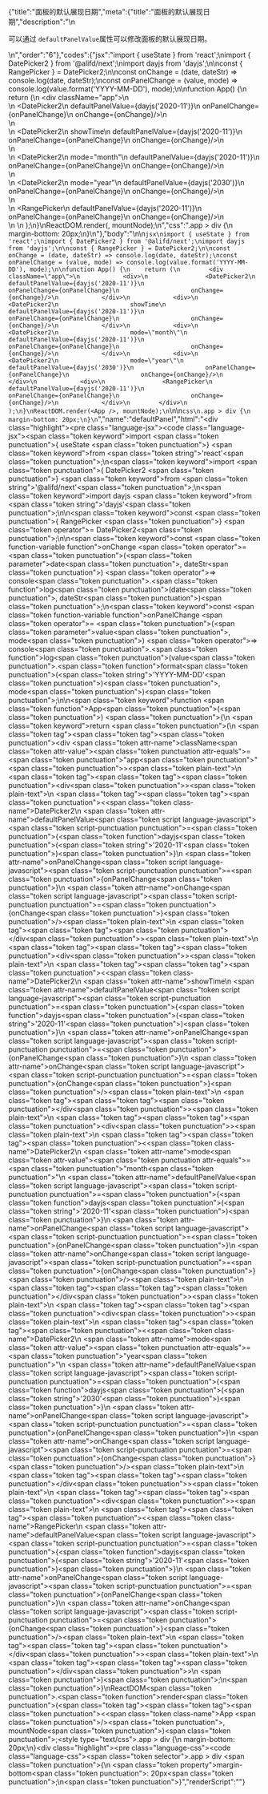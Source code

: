 {"title":"面板的默认展现日期","meta":{"title":"面板的默认展现日期","description":"\n<p>可以通过 <code>defaultPanelValue</code>属性可以修改面板的默认展现日期。</p>\n","order":"6"},"codes":{"jsx":"import { useState } from 'react';\nimport { DatePicker2 } from '@alifd/next';\nimport dayjs from 'dayjs';\n\nconst { RangePicker } = DatePicker2;\n\nconst onChange = (date, dateStr) => console.log(date, dateStr);\nconst onPanelChange = (value, mode) => console.log(value.format('YYYY-MM-DD'), mode);\n\nfunction App() {\n    return (\n        <div className=\"app\">\n            <div>\n                <DatePicker2\n                    defaultPanelValue={dayjs('2020-11')}\n                    onPanelChange={onPanelChange}\n                    onChange={onChange}/>\n            </div>\n            <div>\n                <DatePicker2\n                    showTime\n                    defaultPanelValue={dayjs('2020-11')}\n                    onPanelChange={onPanelChange}\n                    onChange={onChange}/>\n            </div>\n            <div>\n                <DatePicker2\n                    mode=\"month\"\n                    defaultPanelValue={dayjs('2020-11')}\n                    onPanelChange={onPanelChange}\n                    onChange={onChange}/>\n            </div>\n            <div>\n                <DatePicker2\n                    mode=\"year\"\n                    defaultPanelValue={dayjs('2030')}\n                    onPanelChange={onPanelChange}\n                    onChange={onChange}/>\n            </div>\n            <div>\n                <RangePicker\n                    defaultPanelValue={dayjs('2020-11')}\n                    onPanelChange={onPanelChange}\n                    onChange={onChange}/>\n            </div>\n        </div>\n    );\n}\nReactDOM.render(<App />, mountNode);\n","css":".app > div {\n    margin-bottom: 20px;\n}\n"},"body":"\n\n```jsx\nimport { useState } from 'react';\nimport { DatePicker2 } from '@alifd/next';\nimport dayjs from 'dayjs';\n\nconst { RangePicker } = DatePicker2;\n\nconst onChange = (date, dateStr) => console.log(date, dateStr);\nconst onPanelChange = (value, mode) => console.log(value.format('YYYY-MM-DD'), mode);\n\nfunction App() {\n    return (\n        <div className=\"app\">\n            <div>\n                <DatePicker2\n                    defaultPanelValue={dayjs('2020-11')}\n                    onPanelChange={onPanelChange}\n                    onChange={onChange}/>\n            </div>\n            <div>\n                <DatePicker2\n                    showTime\n                    defaultPanelValue={dayjs('2020-11')}\n                    onPanelChange={onPanelChange}\n                    onChange={onChange}/>\n            </div>\n            <div>\n                <DatePicker2\n                    mode=\"month\"\n                    defaultPanelValue={dayjs('2020-11')}\n                    onPanelChange={onPanelChange}\n                    onChange={onChange}/>\n            </div>\n            <div>\n                <DatePicker2\n                    mode=\"year\"\n                    defaultPanelValue={dayjs('2030')}\n                    onPanelChange={onPanelChange}\n                    onChange={onChange}/>\n            </div>\n            <div>\n                <RangePicker\n                    defaultPanelValue={dayjs('2020-11')}\n                    onPanelChange={onPanelChange}\n                    onChange={onChange}/>\n            </div>\n        </div>\n    );\n}\nReactDOM.render(<App />, mountNode);\n```\n\n```css\n.app > div {\n    margin-bottom: 20px;\n}\n```","name":"defaultPanel","html":"<script>(function(){'use strict';\n\nvar _react = require('react');\n\nvar _next = require('@alifd/next');\n\nvar _dayjs = require('dayjs');\n\nvar _dayjs2 = _interopRequireDefault(_dayjs);\n\nfunction _interopRequireDefault(obj) { return obj && obj.__esModule ? obj : { default: obj }; }\n\nvar RangePicker = _next.DatePicker2.RangePicker;\n\n\nvar onChange = function onChange(date, dateStr) {\n    return console.log(date, dateStr);\n};\nvar onPanelChange = function onPanelChange(value, mode) {\n    return console.log(value.format('YYYY-MM-DD'), mode);\n};\n\nfunction App() {\n    return React.createElement(\n        'div',\n        { className: 'app' },\n        React.createElement(\n            'div',\n            null,\n            React.createElement(_next.DatePicker2, {\n                defaultPanelValue: (0, _dayjs2.default)('2020-11'),\n                onPanelChange: onPanelChange,\n                onChange: onChange })\n        ),\n        React.createElement(\n            'div',\n            null,\n            React.createElement(_next.DatePicker2, {\n                showTime: true,\n                defaultPanelValue: (0, _dayjs2.default)('2020-11'),\n                onPanelChange: onPanelChange,\n                onChange: onChange })\n        ),\n        React.createElement(\n            'div',\n            null,\n            React.createElement(_next.DatePicker2, {\n                mode: 'month',\n                defaultPanelValue: (0, _dayjs2.default)('2020-11'),\n                onPanelChange: onPanelChange,\n                onChange: onChange })\n        ),\n        React.createElement(\n            'div',\n            null,\n            React.createElement(_next.DatePicker2, {\n                mode: 'year',\n                defaultPanelValue: (0, _dayjs2.default)('2030'),\n                onPanelChange: onPanelChange,\n                onChange: onChange })\n        ),\n        React.createElement(\n            'div',\n            null,\n            React.createElement(RangePicker, {\n                defaultPanelValue: (0, _dayjs2.default)('2020-11'),\n                onPanelChange: onPanelChange,\n                onChange: onChange })\n        )\n    );\n}\nReactDOM.render(React.createElement(App, null), mountNode);})()</script><div class=\"highlight\"><pre class=\"language-jsx\"><code class=\"language-jsx\"><span class=\"token keyword\">import</span> <span class=\"token punctuation\">{</span> useState <span class=\"token punctuation\">}</span> <span class=\"token keyword\">from</span> <span class=\"token string\">'react'</span><span class=\"token punctuation\">;</span>\n<span class=\"token keyword\">import</span> <span class=\"token punctuation\">{</span> DatePicker2 <span class=\"token punctuation\">}</span> <span class=\"token keyword\">from</span> <span class=\"token string\">'@alifd/next'</span><span class=\"token punctuation\">;</span>\n<span class=\"token keyword\">import</span> dayjs <span class=\"token keyword\">from</span> <span class=\"token string\">'dayjs'</span><span class=\"token punctuation\">;</span>\n\n<span class=\"token keyword\">const</span> <span class=\"token punctuation\">{</span> RangePicker <span class=\"token punctuation\">}</span> <span class=\"token operator\">=</span> DatePicker2<span class=\"token punctuation\">;</span>\n\n<span class=\"token keyword\">const</span> <span class=\"token function-variable function\">onChange</span> <span class=\"token operator\">=</span> <span class=\"token punctuation\">(</span><span class=\"token parameter\">date<span class=\"token punctuation\">,</span> dateStr</span><span class=\"token punctuation\">)</span> <span class=\"token operator\">=></span> console<span class=\"token punctuation\">.</span><span class=\"token function\">log</span><span class=\"token punctuation\">(</span>date<span class=\"token punctuation\">,</span> dateStr<span class=\"token punctuation\">)</span><span class=\"token punctuation\">;</span>\n<span class=\"token keyword\">const</span> <span class=\"token function-variable function\">onPanelChange</span> <span class=\"token operator\">=</span> <span class=\"token punctuation\">(</span><span class=\"token parameter\">value<span class=\"token punctuation\">,</span> mode</span><span class=\"token punctuation\">)</span> <span class=\"token operator\">=></span> console<span class=\"token punctuation\">.</span><span class=\"token function\">log</span><span class=\"token punctuation\">(</span>value<span class=\"token punctuation\">.</span><span class=\"token function\">format</span><span class=\"token punctuation\">(</span><span class=\"token string\">'YYYY-MM-DD'</span><span class=\"token punctuation\">)</span><span class=\"token punctuation\">,</span> mode<span class=\"token punctuation\">)</span><span class=\"token punctuation\">;</span>\n\n<span class=\"token keyword\">function</span> <span class=\"token function\">App</span><span class=\"token punctuation\">(</span><span class=\"token punctuation\">)</span> <span class=\"token punctuation\">{</span>\n    <span class=\"token keyword\">return</span> <span class=\"token punctuation\">(</span>\n        <span class=\"token tag\"><span class=\"token tag\"><span class=\"token punctuation\">&lt;</span>div</span> <span class=\"token attr-name\">className</span><span class=\"token attr-value\"><span class=\"token punctuation attr-equals\">=</span><span class=\"token punctuation\">\"</span>app<span class=\"token punctuation\">\"</span></span><span class=\"token punctuation\">></span></span><span class=\"token plain-text\">\n            </span><span class=\"token tag\"><span class=\"token tag\"><span class=\"token punctuation\">&lt;</span>div</span><span class=\"token punctuation\">></span></span><span class=\"token plain-text\">\n                </span><span class=\"token tag\"><span class=\"token tag\"><span class=\"token punctuation\">&lt;</span><span class=\"token class-name\">DatePicker2</span></span>\n                    <span class=\"token attr-name\">defaultPanelValue</span><span class=\"token script language-javascript\"><span class=\"token script-punctuation punctuation\">=</span><span class=\"token punctuation\">{</span><span class=\"token function\">dayjs</span><span class=\"token punctuation\">(</span><span class=\"token string\">'2020-11'</span><span class=\"token punctuation\">)</span><span class=\"token punctuation\">}</span></span>\n                    <span class=\"token attr-name\">onPanelChange</span><span class=\"token script language-javascript\"><span class=\"token script-punctuation punctuation\">=</span><span class=\"token punctuation\">{</span>onPanelChange<span class=\"token punctuation\">}</span></span>\n                    <span class=\"token attr-name\">onChange</span><span class=\"token script language-javascript\"><span class=\"token script-punctuation punctuation\">=</span><span class=\"token punctuation\">{</span>onChange<span class=\"token punctuation\">}</span></span><span class=\"token punctuation\">/></span></span><span class=\"token plain-text\">\n            </span><span class=\"token tag\"><span class=\"token tag\"><span class=\"token punctuation\">&lt;/</span>div</span><span class=\"token punctuation\">></span></span><span class=\"token plain-text\">\n            </span><span class=\"token tag\"><span class=\"token tag\"><span class=\"token punctuation\">&lt;</span>div</span><span class=\"token punctuation\">></span></span><span class=\"token plain-text\">\n                </span><span class=\"token tag\"><span class=\"token tag\"><span class=\"token punctuation\">&lt;</span><span class=\"token class-name\">DatePicker2</span></span>\n                    <span class=\"token attr-name\">showTime</span>\n                    <span class=\"token attr-name\">defaultPanelValue</span><span class=\"token script language-javascript\"><span class=\"token script-punctuation punctuation\">=</span><span class=\"token punctuation\">{</span><span class=\"token function\">dayjs</span><span class=\"token punctuation\">(</span><span class=\"token string\">'2020-11'</span><span class=\"token punctuation\">)</span><span class=\"token punctuation\">}</span></span>\n                    <span class=\"token attr-name\">onPanelChange</span><span class=\"token script language-javascript\"><span class=\"token script-punctuation punctuation\">=</span><span class=\"token punctuation\">{</span>onPanelChange<span class=\"token punctuation\">}</span></span>\n                    <span class=\"token attr-name\">onChange</span><span class=\"token script language-javascript\"><span class=\"token script-punctuation punctuation\">=</span><span class=\"token punctuation\">{</span>onChange<span class=\"token punctuation\">}</span></span><span class=\"token punctuation\">/></span></span><span class=\"token plain-text\">\n            </span><span class=\"token tag\"><span class=\"token tag\"><span class=\"token punctuation\">&lt;/</span>div</span><span class=\"token punctuation\">></span></span><span class=\"token plain-text\">\n            </span><span class=\"token tag\"><span class=\"token tag\"><span class=\"token punctuation\">&lt;</span>div</span><span class=\"token punctuation\">></span></span><span class=\"token plain-text\">\n                </span><span class=\"token tag\"><span class=\"token tag\"><span class=\"token punctuation\">&lt;</span><span class=\"token class-name\">DatePicker2</span></span>\n                    <span class=\"token attr-name\">mode</span><span class=\"token attr-value\"><span class=\"token punctuation attr-equals\">=</span><span class=\"token punctuation\">\"</span>month<span class=\"token punctuation\">\"</span></span>\n                    <span class=\"token attr-name\">defaultPanelValue</span><span class=\"token script language-javascript\"><span class=\"token script-punctuation punctuation\">=</span><span class=\"token punctuation\">{</span><span class=\"token function\">dayjs</span><span class=\"token punctuation\">(</span><span class=\"token string\">'2020-11'</span><span class=\"token punctuation\">)</span><span class=\"token punctuation\">}</span></span>\n                    <span class=\"token attr-name\">onPanelChange</span><span class=\"token script language-javascript\"><span class=\"token script-punctuation punctuation\">=</span><span class=\"token punctuation\">{</span>onPanelChange<span class=\"token punctuation\">}</span></span>\n                    <span class=\"token attr-name\">onChange</span><span class=\"token script language-javascript\"><span class=\"token script-punctuation punctuation\">=</span><span class=\"token punctuation\">{</span>onChange<span class=\"token punctuation\">}</span></span><span class=\"token punctuation\">/></span></span><span class=\"token plain-text\">\n            </span><span class=\"token tag\"><span class=\"token tag\"><span class=\"token punctuation\">&lt;/</span>div</span><span class=\"token punctuation\">></span></span><span class=\"token plain-text\">\n            </span><span class=\"token tag\"><span class=\"token tag\"><span class=\"token punctuation\">&lt;</span>div</span><span class=\"token punctuation\">></span></span><span class=\"token plain-text\">\n                </span><span class=\"token tag\"><span class=\"token tag\"><span class=\"token punctuation\">&lt;</span><span class=\"token class-name\">DatePicker2</span></span>\n                    <span class=\"token attr-name\">mode</span><span class=\"token attr-value\"><span class=\"token punctuation attr-equals\">=</span><span class=\"token punctuation\">\"</span>year<span class=\"token punctuation\">\"</span></span>\n                    <span class=\"token attr-name\">defaultPanelValue</span><span class=\"token script language-javascript\"><span class=\"token script-punctuation punctuation\">=</span><span class=\"token punctuation\">{</span><span class=\"token function\">dayjs</span><span class=\"token punctuation\">(</span><span class=\"token string\">'2030'</span><span class=\"token punctuation\">)</span><span class=\"token punctuation\">}</span></span>\n                    <span class=\"token attr-name\">onPanelChange</span><span class=\"token script language-javascript\"><span class=\"token script-punctuation punctuation\">=</span><span class=\"token punctuation\">{</span>onPanelChange<span class=\"token punctuation\">}</span></span>\n                    <span class=\"token attr-name\">onChange</span><span class=\"token script language-javascript\"><span class=\"token script-punctuation punctuation\">=</span><span class=\"token punctuation\">{</span>onChange<span class=\"token punctuation\">}</span></span><span class=\"token punctuation\">/></span></span><span class=\"token plain-text\">\n            </span><span class=\"token tag\"><span class=\"token tag\"><span class=\"token punctuation\">&lt;/</span>div</span><span class=\"token punctuation\">></span></span><span class=\"token plain-text\">\n            </span><span class=\"token tag\"><span class=\"token tag\"><span class=\"token punctuation\">&lt;</span>div</span><span class=\"token punctuation\">></span></span><span class=\"token plain-text\">\n                </span><span class=\"token tag\"><span class=\"token tag\"><span class=\"token punctuation\">&lt;</span><span class=\"token class-name\">RangePicker</span></span>\n                    <span class=\"token attr-name\">defaultPanelValue</span><span class=\"token script language-javascript\"><span class=\"token script-punctuation punctuation\">=</span><span class=\"token punctuation\">{</span><span class=\"token function\">dayjs</span><span class=\"token punctuation\">(</span><span class=\"token string\">'2020-11'</span><span class=\"token punctuation\">)</span><span class=\"token punctuation\">}</span></span>\n                    <span class=\"token attr-name\">onPanelChange</span><span class=\"token script language-javascript\"><span class=\"token script-punctuation punctuation\">=</span><span class=\"token punctuation\">{</span>onPanelChange<span class=\"token punctuation\">}</span></span>\n                    <span class=\"token attr-name\">onChange</span><span class=\"token script language-javascript\"><span class=\"token script-punctuation punctuation\">=</span><span class=\"token punctuation\">{</span>onChange<span class=\"token punctuation\">}</span></span><span class=\"token punctuation\">/></span></span><span class=\"token plain-text\">\n            </span><span class=\"token tag\"><span class=\"token tag\"><span class=\"token punctuation\">&lt;/</span>div</span><span class=\"token punctuation\">></span></span><span class=\"token plain-text\">\n        </span><span class=\"token tag\"><span class=\"token tag\"><span class=\"token punctuation\">&lt;/</span>div</span><span class=\"token punctuation\">></span></span>\n    <span class=\"token punctuation\">)</span><span class=\"token punctuation\">;</span>\n<span class=\"token punctuation\">}</span>\nReactDOM<span class=\"token punctuation\">.</span><span class=\"token function\">render</span><span class=\"token punctuation\">(</span><span class=\"token tag\"><span class=\"token tag\"><span class=\"token punctuation\">&lt;</span><span class=\"token class-name\">App</span></span> <span class=\"token punctuation\">/></span></span><span class=\"token punctuation\">,</span> mountNode<span class=\"token punctuation\">)</span><span class=\"token punctuation\">;</span></code></pre></div><style type=\"text/css\">.app > div {\n    margin-bottom: 20px;\n}</style><div class=\"highlight\"><pre class=\"language-css\"><code class=\"language-css\"><span class=\"token selector\">.app > div</span> <span class=\"token punctuation\">{</span>\n    <span class=\"token property\">margin-bottom</span><span class=\"token punctuation\">:</span> 20px<span class=\"token punctuation\">;</span>\n<span class=\"token punctuation\">}</span></code></pre></div>","renderScript":"<script>(function(){'use strict';\n\nvar _createClass = function () { function defineProperties(target, props) { for (var i = 0; i < props.length; i++) { var descriptor = props[i]; descriptor.enumerable = descriptor.enumerable || false; descriptor.configurable = true; if (\"value\" in descriptor) descriptor.writable = true; Object.defineProperty(target, descriptor.key, descriptor); } } return function (Constructor, protoProps, staticProps) { if (protoProps) defineProperties(Constructor.prototype, protoProps); if (staticProps) defineProperties(Constructor, staticProps); return Constructor; }; }();\n\nvar _reactLive = require('react-live');\n\nvar _next = require('@alifd/next');\n\nvar _react = require('react');\n\nvar _dayjs = require('dayjs');\n\nvar _dayjs2 = _interopRequireDefault(_dayjs);\n\nfunction _interopRequireDefault(obj) { return obj && obj.__esModule ? obj : { default: obj }; }\n\nfunction _classCallCheck(instance, Constructor) { if (!(instance instanceof Constructor)) { throw new TypeError(\"Cannot call a class as a function\"); } }\n\nfunction _possibleConstructorReturn(self, call) { if (!self) { throw new ReferenceError(\"this hasn't been initialised - super() hasn't been called\"); } return call && (typeof call === \"object\" || typeof call === \"function\") ? call : self; }\n\nfunction _inherits(subClass, superClass) { if (typeof superClass !== \"function\" && superClass !== null) { throw new TypeError(\"Super expression must either be null or a function, not \" + typeof superClass); } subClass.prototype = Object.create(superClass && superClass.prototype, { constructor: { value: subClass, enumerable: false, writable: true, configurable: true } }); if (superClass) Object.setPrototypeOf ? Object.setPrototypeOf(subClass, superClass) : subClass.__proto__ = superClass; }\n\nwindow.demoNames.push('defaultPanel');\n\ndocument.getElementById('defaultPanel-style').innerHTML = '.app > div {\\n    margin-bottom: 20px;\\n}\\n';\n\nwindow.defaultPanelRenderScript = function defaultPanelRenderScript(liveDemo) {\n    var mountNode = document.getElementById('defaultPanel-mount');\n    if (liveDemo === \"false\") {\n        var App = function App() {\n            return React.createElement(\n                'div',\n                { className: 'app' },\n                React.createElement(\n                    'div',\n                    null,\n                    React.createElement(_next.DatePicker2, {\n                        defaultPanelValue: (0, _dayjs2.default)('2020-11'),\n                        onPanelChange: onPanelChange,\n                        onChange: onChange })\n                ),\n                React.createElement(\n                    'div',\n                    null,\n                    React.createElement(_next.DatePicker2, {\n                        showTime: true,\n                        defaultPanelValue: (0, _dayjs2.default)('2020-11'),\n                        onPanelChange: onPanelChange,\n                        onChange: onChange })\n                ),\n                React.createElement(\n                    'div',\n                    null,\n                    React.createElement(_next.DatePicker2, {\n                        mode: 'month',\n                        defaultPanelValue: (0, _dayjs2.default)('2020-11'),\n                        onPanelChange: onPanelChange,\n                        onChange: onChange })\n                ),\n                React.createElement(\n                    'div',\n                    null,\n                    React.createElement(_next.DatePicker2, {\n                        mode: 'year',\n                        defaultPanelValue: (0, _dayjs2.default)('2030'),\n                        onPanelChange: onPanelChange,\n                        onChange: onChange })\n                ),\n                React.createElement(\n                    'div',\n                    null,\n                    React.createElement(RangePicker, {\n                        defaultPanelValue: (0, _dayjs2.default)('2020-11'),\n                        onPanelChange: onPanelChange,\n                        onChange: onChange })\n                )\n            );\n        };\n\n        document.getElementById('defaultPanel-body').innerHTML = '<pre class=\"language-jsx\"><code class=\"language-jsx\"><span class=\"token keyword\">import</span> <span class=\"token punctuation\">{</span> useState <span class=\"token punctuation\">}</span> <span class=\"token keyword\">from</span> <span class=\"token string\">\\'react\\'</span><span class=\"token punctuation\">;</span>\\n<span class=\"token keyword\">import</span> <span class=\"token punctuation\">{</span> DatePicker2 <span class=\"token punctuation\">}</span> <span class=\"token keyword\">from</span> <span class=\"token string\">\\'@alifd/next\\'</span><span class=\"token punctuation\">;</span>\\n<span class=\"token keyword\">import</span> dayjs <span class=\"token keyword\">from</span> <span class=\"token string\">\\'dayjs\\'</span><span class=\"token punctuation\">;</span>\\n\\n<span class=\"token keyword\">const</span> <span class=\"token punctuation\">{</span> RangePicker <span class=\"token punctuation\">}</span> <span class=\"token operator\">=</span> DatePicker2<span class=\"token punctuation\">;</span>\\n\\n<span class=\"token keyword\">const</span> <span class=\"token function-variable function\">onChange</span> <span class=\"token operator\">=</span> <span class=\"token punctuation\">(</span><span class=\"token parameter\">date<span class=\"token punctuation\">,</span> dateStr</span><span class=\"token punctuation\">)</span> <span class=\"token operator\">=></span> console<span class=\"token punctuation\">.</span><span class=\"token function\">log</span><span class=\"token punctuation\">(</span>date<span class=\"token punctuation\">,</span> dateStr<span class=\"token punctuation\">)</span><span class=\"token punctuation\">;</span>\\n<span class=\"token keyword\">const</span> <span class=\"token function-variable function\">onPanelChange</span> <span class=\"token operator\">=</span> <span class=\"token punctuation\">(</span><span class=\"token parameter\">value<span class=\"token punctuation\">,</span> mode</span><span class=\"token punctuation\">)</span> <span class=\"token operator\">=></span> console<span class=\"token punctuation\">.</span><span class=\"token function\">log</span><span class=\"token punctuation\">(</span>value<span class=\"token punctuation\">.</span><span class=\"token function\">format</span><span class=\"token punctuation\">(</span><span class=\"token string\">\\'YYYY-MM-DD\\'</span><span class=\"token punctuation\">)</span><span class=\"token punctuation\">,</span> mode<span class=\"token punctuation\">)</span><span class=\"token punctuation\">;</span>\\n\\n<span class=\"token keyword\">function</span> <span class=\"token function\">App</span><span class=\"token punctuation\">(</span><span class=\"token punctuation\">)</span> <span class=\"token punctuation\">{</span>\\n    <span class=\"token keyword\">return</span> <span class=\"token punctuation\">(</span>\\n        <span class=\"token tag\"><span class=\"token tag\"><span class=\"token punctuation\">&lt;</span>div</span> <span class=\"token attr-name\">className</span><span class=\"token attr-value\"><span class=\"token punctuation attr-equals\">=</span><span class=\"token punctuation\">\"</span>app<span class=\"token punctuation\">\"</span></span><span class=\"token punctuation\">></span></span><span class=\"token plain-text\">\\n            </span><span class=\"token tag\"><span class=\"token tag\"><span class=\"token punctuation\">&lt;</span>div</span><span class=\"token punctuation\">></span></span><span class=\"token plain-text\">\\n                </span><span class=\"token tag\"><span class=\"token tag\"><span class=\"token punctuation\">&lt;</span><span class=\"token class-name\">DatePicker2</span></span>\\n                    <span class=\"token attr-name\">defaultPanelValue</span><span class=\"token script language-javascript\"><span class=\"token script-punctuation punctuation\">=</span><span class=\"token punctuation\">{</span><span class=\"token function\">dayjs</span><span class=\"token punctuation\">(</span><span class=\"token string\">\\'2020-11\\'</span><span class=\"token punctuation\">)</span><span class=\"token punctuation\">}</span></span>\\n                    <span class=\"token attr-name\">onPanelChange</span><span class=\"token script language-javascript\"><span class=\"token script-punctuation punctuation\">=</span><span class=\"token punctuation\">{</span>onPanelChange<span class=\"token punctuation\">}</span></span>\\n                    <span class=\"token attr-name\">onChange</span><span class=\"token script language-javascript\"><span class=\"token script-punctuation punctuation\">=</span><span class=\"token punctuation\">{</span>onChange<span class=\"token punctuation\">}</span></span><span class=\"token punctuation\">/></span></span><span class=\"token plain-text\">\\n            </span><span class=\"token tag\"><span class=\"token tag\"><span class=\"token punctuation\">&lt;/</span>div</span><span class=\"token punctuation\">></span></span><span class=\"token plain-text\">\\n            </span><span class=\"token tag\"><span class=\"token tag\"><span class=\"token punctuation\">&lt;</span>div</span><span class=\"token punctuation\">></span></span><span class=\"token plain-text\">\\n                </span><span class=\"token tag\"><span class=\"token tag\"><span class=\"token punctuation\">&lt;</span><span class=\"token class-name\">DatePicker2</span></span>\\n                    <span class=\"token attr-name\">showTime</span>\\n                    <span class=\"token attr-name\">defaultPanelValue</span><span class=\"token script language-javascript\"><span class=\"token script-punctuation punctuation\">=</span><span class=\"token punctuation\">{</span><span class=\"token function\">dayjs</span><span class=\"token punctuation\">(</span><span class=\"token string\">\\'2020-11\\'</span><span class=\"token punctuation\">)</span><span class=\"token punctuation\">}</span></span>\\n                    <span class=\"token attr-name\">onPanelChange</span><span class=\"token script language-javascript\"><span class=\"token script-punctuation punctuation\">=</span><span class=\"token punctuation\">{</span>onPanelChange<span class=\"token punctuation\">}</span></span>\\n                    <span class=\"token attr-name\">onChange</span><span class=\"token script language-javascript\"><span class=\"token script-punctuation punctuation\">=</span><span class=\"token punctuation\">{</span>onChange<span class=\"token punctuation\">}</span></span><span class=\"token punctuation\">/></span></span><span class=\"token plain-text\">\\n            </span><span class=\"token tag\"><span class=\"token tag\"><span class=\"token punctuation\">&lt;/</span>div</span><span class=\"token punctuation\">></span></span><span class=\"token plain-text\">\\n            </span><span class=\"token tag\"><span class=\"token tag\"><span class=\"token punctuation\">&lt;</span>div</span><span class=\"token punctuation\">></span></span><span class=\"token plain-text\">\\n                </span><span class=\"token tag\"><span class=\"token tag\"><span class=\"token punctuation\">&lt;</span><span class=\"token class-name\">DatePicker2</span></span>\\n                    <span class=\"token attr-name\">mode</span><span class=\"token attr-value\"><span class=\"token punctuation attr-equals\">=</span><span class=\"token punctuation\">\"</span>month<span class=\"token punctuation\">\"</span></span>\\n                    <span class=\"token attr-name\">defaultPanelValue</span><span class=\"token script language-javascript\"><span class=\"token script-punctuation punctuation\">=</span><span class=\"token punctuation\">{</span><span class=\"token function\">dayjs</span><span class=\"token punctuation\">(</span><span class=\"token string\">\\'2020-11\\'</span><span class=\"token punctuation\">)</span><span class=\"token punctuation\">}</span></span>\\n                    <span class=\"token attr-name\">onPanelChange</span><span class=\"token script language-javascript\"><span class=\"token script-punctuation punctuation\">=</span><span class=\"token punctuation\">{</span>onPanelChange<span class=\"token punctuation\">}</span></span>\\n                    <span class=\"token attr-name\">onChange</span><span class=\"token script language-javascript\"><span class=\"token script-punctuation punctuation\">=</span><span class=\"token punctuation\">{</span>onChange<span class=\"token punctuation\">}</span></span><span class=\"token punctuation\">/></span></span><span class=\"token plain-text\">\\n            </span><span class=\"token tag\"><span class=\"token tag\"><span class=\"token punctuation\">&lt;/</span>div</span><span class=\"token punctuation\">></span></span><span class=\"token plain-text\">\\n            </span><span class=\"token tag\"><span class=\"token tag\"><span class=\"token punctuation\">&lt;</span>div</span><span class=\"token punctuation\">></span></span><span class=\"token plain-text\">\\n                </span><span class=\"token tag\"><span class=\"token tag\"><span class=\"token punctuation\">&lt;</span><span class=\"token class-name\">DatePicker2</span></span>\\n                    <span class=\"token attr-name\">mode</span><span class=\"token attr-value\"><span class=\"token punctuation attr-equals\">=</span><span class=\"token punctuation\">\"</span>year<span class=\"token punctuation\">\"</span></span>\\n                    <span class=\"token attr-name\">defaultPanelValue</span><span class=\"token script language-javascript\"><span class=\"token script-punctuation punctuation\">=</span><span class=\"token punctuation\">{</span><span class=\"token function\">dayjs</span><span class=\"token punctuation\">(</span><span class=\"token string\">\\'2030\\'</span><span class=\"token punctuation\">)</span><span class=\"token punctuation\">}</span></span>\\n                    <span class=\"token attr-name\">onPanelChange</span><span class=\"token script language-javascript\"><span class=\"token script-punctuation punctuation\">=</span><span class=\"token punctuation\">{</span>onPanelChange<span class=\"token punctuation\">}</span></span>\\n                    <span class=\"token attr-name\">onChange</span><span class=\"token script language-javascript\"><span class=\"token script-punctuation punctuation\">=</span><span class=\"token punctuation\">{</span>onChange<span class=\"token punctuation\">}</span></span><span class=\"token punctuation\">/></span></span><span class=\"token plain-text\">\\n            </span><span class=\"token tag\"><span class=\"token tag\"><span class=\"token punctuation\">&lt;/</span>div</span><span class=\"token punctuation\">></span></span><span class=\"token plain-text\">\\n            </span><span class=\"token tag\"><span class=\"token tag\"><span class=\"token punctuation\">&lt;</span>div</span><span class=\"token punctuation\">></span></span><span class=\"token plain-text\">\\n                </span><span class=\"token tag\"><span class=\"token tag\"><span class=\"token punctuation\">&lt;</span><span class=\"token class-name\">RangePicker</span></span>\\n                    <span class=\"token attr-name\">defaultPanelValue</span><span class=\"token script language-javascript\"><span class=\"token script-punctuation punctuation\">=</span><span class=\"token punctuation\">{</span><span class=\"token function\">dayjs</span><span class=\"token punctuation\">(</span><span class=\"token string\">\\'2020-11\\'</span><span class=\"token punctuation\">)</span><span class=\"token punctuation\">}</span></span>\\n                    <span class=\"token attr-name\">onPanelChange</span><span class=\"token script language-javascript\"><span class=\"token script-punctuation punctuation\">=</span><span class=\"token punctuation\">{</span>onPanelChange<span class=\"token punctuation\">}</span></span>\\n                    <span class=\"token attr-name\">onChange</span><span class=\"token script language-javascript\"><span class=\"token script-punctuation punctuation\">=</span><span class=\"token punctuation\">{</span>onChange<span class=\"token punctuation\">}</span></span><span class=\"token punctuation\">/></span></span><span class=\"token plain-text\">\\n            </span><span class=\"token tag\"><span class=\"token tag\"><span class=\"token punctuation\">&lt;/</span>div</span><span class=\"token punctuation\">></span></span><span class=\"token plain-text\">\\n        </span><span class=\"token tag\"><span class=\"token tag\"><span class=\"token punctuation\">&lt;/</span>div</span><span class=\"token punctuation\">></span></span>\\n    <span class=\"token punctuation\">)</span><span class=\"token punctuation\">;</span>\\n<span class=\"token punctuation\">}</span>\\nReactDOM<span class=\"token punctuation\">.</span><span class=\"token function\">render</span><span class=\"token punctuation\">(</span><span class=\"token tag\"><span class=\"token tag\"><span class=\"token punctuation\">&lt;</span><span class=\"token class-name\">App</span></span> <span class=\"token punctuation\">/></span></span><span class=\"token punctuation\">,</span> mountNode<span class=\"token punctuation\">)</span><span class=\"token punctuation\">;</span>\\n</code></pre>\\n<pre class=\"language-css\"><code class=\"language-css\"><span class=\"token selector\">.app > div</span> <span class=\"token punctuation\">{</span>\\n    <span class=\"token property\">margin-bottom</span><span class=\"token punctuation\">:</span> 20px<span class=\"token punctuation\">;</span>\\n<span class=\"token punctuation\">}</span>\\n</code></pre>\\n'.replace(/{backquote}/g, '`').replace(/{dollar}/g, '$');\n\n        var RangePicker = _next.DatePicker2.RangePicker;\n\n\n        var onChange = function onChange(date, dateStr) {\n            return console.log(date, dateStr);\n        };\n        var onPanelChange = function onPanelChange(value, mode) {\n            return console.log(value.format('YYYY-MM-DD'), mode);\n        };\n\n        ReactDOM.render(React.createElement(App, null), mountNode);\n\n        return;\n    }\n\n    var defaultPanelLiveScript = 'const { RangePicker } = DatePicker2;\\n\\nconst onChange = (date, dateStr) => console.log(date, dateStr);\\nconst onPanelChange = (value, mode) =>\\n  console.log(value.format(\"YYYY-MM-DD\"), mode);\\n\\nfunction App() {\\n  return (\\n    <div className=\"app\">\\n      <div>\\n        <DatePicker2\\n          defaultPanelValue={dayjs(\"2020-11\")}\\n          onPanelChange={onPanelChange}\\n          onChange={onChange}\\n        />\\n      </div>\\n      <div>\\n        <DatePicker2\\n          showTime\\n          defaultPanelValue={dayjs(\"2020-11\")}\\n          onPanelChange={onPanelChange}\\n          onChange={onChange}\\n        />\\n      </div>\\n      <div>\\n        <DatePicker2\\n          mode=\"month\"\\n          defaultPanelValue={dayjs(\"2020-11\")}\\n          onPanelChange={onPanelChange}\\n          onChange={onChange}\\n        />\\n      </div>\\n      <div>\\n        <DatePicker2\\n          mode=\"year\"\\n          defaultPanelValue={dayjs(\"2030\")}\\n          onPanelChange={onPanelChange}\\n          onChange={onChange}\\n        />\\n      </div>\\n      <div>\\n        <RangePicker\\n          defaultPanelValue={dayjs(\"2020-11\")}\\n          onPanelChange={onPanelChange}\\n          onChange={onChange}\\n        />\\n      </div>\\n    </div>\\n  );\\n}\\nReactDOM.render(<App />, mountNode);';\n    var emptyTheme = {\n        plain: {},\n        styles: [{\n            types: [],\n            styles: {}\n        }]\n    };\n\n    function renderAfter() {\n        ReactDOM.render(React.createElement(\n            _next.Balloon.Tooltip,\n            {\n                align: 't',\n                style: { maxWidth: 320 },\n                trigger: React.createElement('div', {\n                    dangerouslySetInnerHTML: {\n                        __html: '<pre class=\"language-jsx\"><code class=\"language-jsx\"><span class=\"token keyword\">import</span> <span class=\"token punctuation\">{</span> useState <span class=\"token punctuation\">}</span> <span class=\"token keyword\">from</span> <span class=\"token string\">\\'react\\'</span><span class=\"token punctuation\">;</span>\\n<span class=\"token keyword\">import</span> <span class=\"token punctuation\">{</span> DatePicker2 <span class=\"token punctuation\">}</span> <span class=\"token keyword\">from</span> <span class=\"token string\">\\'@alifd/next\\'</span><span class=\"token punctuation\">;</span>\\n<span class=\"token keyword\">import</span> dayjs <span class=\"token keyword\">from</span> <span class=\"token string\">\\'dayjs\\'</span><span class=\"token punctuation\">;</span>\\n</code></pre>\\n'\n                    }\n                })\n            },\n            '\\u7F16\\u8F91\\u6A21\\u5F0F\\u6682\\u4E0D\\u652F\\u6301\\u4FEE\\u6539\\u4F9D\\u8D56\\u5F15\\u5165'\n        ), document.getElementById('defaultPanel-live-import'));\n        ReactDOM.render(React.createElement(\n            _next.Balloon.Tooltip,\n            {\n                align: 'b',\n                style: { maxWidth: 320 },\n                trigger: React.createElement('div', { dangerouslySetInnerHTML: { __html: '<pre class=\"language-css\"><code class=\"language-css\"><span class=\"token selector\">.app > div</span> <span class=\"token punctuation\">{</span>\\n    <span class=\"token property\">margin-bottom</span><span class=\"token punctuation\">:</span> 20px<span class=\"token punctuation\">;</span>\\n<span class=\"token punctuation\">}</span>\\n\\n</code></pre>\\n' } })\n            },\n            '\\u7F16\\u8F91\\u6A21\\u5F0F\\u6682\\u4E0D\\u652F\\u6301\\u4FEE\\u6539css'\n        ), document.getElementById('defaultPanel-live-css'));\n    }\n\n    var LiveRenderer = function (_React$Component) {\n        _inherits(LiveRenderer, _React$Component);\n\n        function LiveRenderer(props) {\n            _classCallCheck(this, LiveRenderer);\n\n            return _possibleConstructorReturn(this, (LiveRenderer.__proto__ || Object.getPrototypeOf(LiveRenderer)).call(this, props));\n        }\n\n        _createClass(LiveRenderer, [{\n            key: 'componentDidMount',\n            value: function componentDidMount() {\n                renderAfter();\n            }\n        }, {\n            key: 'render',\n            value: function render() {\n                return React.createElement(\n                    _reactLive.LiveProvider,\n                    {\n                        code: defaultPanelLiveScript,\n                        scope: { useState: _react.useState, DatePicker2: _next.DatePicker2, dayjs: _dayjs2.default, mountNode: mountNode },\n                        noInline: true },\n                    React.createElement(\n                        'div',\n                        { id: 'defaultPanel-live-editor' },\n                        React.createElement(_reactLive.LiveError, { id: 'defaultPanel-live-error', className: 'react-live-error' }),\n                        React.createElement('div', { id: 'defaultPanel-live-import' }),\n                        React.createElement(\n                            'div',\n                            { id: 'defaultPanel-live-body', className: 'react-live-body' },\n                            React.createElement(_reactLive.LiveEditor, { theme: emptyTheme })\n                        ),\n                        React.createElement('div', { id: 'defaultPanel-live-css' })\n                    ),\n                    React.createElement(_reactLive.LivePreview, null)\n                );\n            }\n        }]);\n\n        return LiveRenderer;\n    }(React.Component);\n\n    ReactDOM.render(React.createElement(LiveRenderer, null), document.getElementById('defaultPanel-body'));\n    return;\n};\n\nwindow.renderFuncs.push(defaultPanelRenderScript);\n\nReactDOM.render(React.createElement(\n    _next.Balloon.Tooltip,\n    {\n        align: 'b',\n        style: { maxWidth: 400 },\n        trigger: React.createElement(\n            'span',\n            { role: 'img', className: 'op-icon' },\n            React.createElement(\n                'svg',\n                { viewBox: '0 0 20 20', fill: 'currentColor' },\n                React.createElement('path', {\n                    d: 'M17.7207447,7.0537234 L10.2739362,2.0893617 C10.0952128,1.97021277 9.86223404,1.97021277 9.68404255,2.0893617 L2.23723404,7.0537234 C2.0893617,7.15212766 2.00053191,7.31861702 2.00053191,7.4962766 L2.00053191,12.4606383 C2.00053191,12.6382979 2.0893617,12.8047872 2.23723404,12.9031915 L9.68404255,17.8675532 C9.77340426,17.9271277 9.87606383,17.9569149 9.97925532,17.9569149 C10.0824468,17.9569149 10.1851064,17.9271277 10.2744681,17.8675532 L17.7212766,12.9031915 C17.8691489,12.8047872 17.9579787,12.6382979 17.9579787,12.4606383 L17.9579787,7.4962766 C17.9579787,7.31861702 17.8691489,7.15212766 17.7212766,7.0537234 L17.7207447,7.0537234 Z M9.9787234,11.8218085 L7.2143617,9.9787234 L9.9787234,8.1356383 L12.7430851,9.9787234 L9.9787234,11.8218085 Z M10.5106383,7.21170213 L10.5106383,3.52553191 L16.4664894,7.4962766 L13.7021277,9.3393617 L10.5106383,7.21170213 Z M9.44680851,7.21170213 L6.25531915,9.3393617 L3.49095745,7.4962766 L9.44680851,3.52553191 L9.44680851,7.21170213 Z M5.2962766,9.9787234 L3.06382979,11.4670213 L3.06382979,8.49042553 L5.2962766,9.9787234 Z M6.25531915,10.6180851 L9.44680851,12.7457447 L9.44680851,16.4319149 L3.49095745,12.4611702 L6.25531915,10.6180851 Z M10.5106383,12.7457447 L13.7021277,10.6180851 L16.4664894,12.4611702 L10.5106383,16.4319149 L10.5106383,12.7457447 Z M14.6611702,9.9787234 L16.893617,8.49042553 L16.893617,11.4670213 L14.6611702,9.9787234 Z' })\n            )\n        ) },\n    React.createElement(\n        'span',\n        null,\n        '\\u5728CodePen\\u4E2D\\u6253\\u5F00'\n    )\n), document.getElementById('defaultPanel-CodePen'));\nReactDOM.render(React.createElement(\n    _next.Balloon.Tooltip,\n    {\n        align: 'b',\n        style: { maxWidth: 400 },\n        trigger: React.createElement(\n            'span',\n            { role: 'img', className: 'op-icon' },\n            React.createElement(\n                'svg',\n                { viewBox: '0 0 20 20', fill: 'currentColor' },\n                React.createElement('path', {\n                    d: 'M12.0135981,2 C14.9585189,2 17.345849,4.38716704 17.345849,7.33333333 C17.345849,9.38478693 16.1882418,11.1657179 14.4903288,12.0578577 L17.2084049,16.7658872 C17.2378708,16.8169235 17.2591949,16.8704263 17.2727803,16.9248914 C17.3474476,17.0262914 17.3916465,17.1520943 17.3916465,17.2882205 C17.3916465,17.628088 17.1161295,17.9036051 16.7762619,17.9036051 L2.81174505,17.9048498 C2.75007855,17.9255976 2.68404472,17.9368421 2.61538462,17.9368421 C2.27551708,17.9368421 2,17.661325 2,17.3214575 L2,4.90050552 C2,4.44767651 2.36696407,4.08058607 2.8201909,4.08058607 L2.8201909,4.08058607 L4.598,4.08 L4.59829061,3.64037695 C4.59829061,2.78210363 5.25867561,2.07778272 6.09736436,2.00602116 L6.23871411,2 Z M11.9839597,3.23076923 L6.23745245,3.23076923 C6.01143198,3.23076923 5.82905984,3.41419855 5.82905984,3.64047008 L5.82905984,3.64047008 L5.829,4.08 L11.5615101,4.08058607 C13.3089935,4.08058607 14.7370181,5.4476011 14.8334247,7.17082808 L14.8386124,7.35677655 C14.8386124,9.16616658 13.3721154,10.632967 11.5615101,10.632967 L11.5615101,10.632967 L10.299,10.632 L12.6155561,14.6429723 C12.7020335,14.7927556 12.7183875,14.9637818 12.6748043,15.1180362 C12.6779184,15.1342067 12.6786336,15.1513556 12.6786336,15.1686715 C12.6786336,15.508539 12.4031165,15.7840561 12.063249,15.7840561 L5.39477011,15.7840561 C5.33908357,15.7840561 5.28512459,15.7766596 5.23382202,15.7627953 L5.21367522,15.7639098 L5.21367522,15.7639098 C4.87380768,15.7639098 4.59829061,15.4883927 4.59829061,15.1485252 L4.598,5.323 L3.23076923,5.32307709 L3.23,16.672 L15.733,16.672 L13.0769083,12.0713449 C12.9069827,11.7770252 13.0078241,11.40068 13.3021438,11.2307544 C13.3538063,11.200927 13.4079962,11.1794424 13.4631533,11.1658825 C14.9972153,10.5673738 16.0854701,9.07745387 16.0854701,7.33333333 C16.0854701,5.06705157 14.2491614,3.23076923 11.9839597,3.23076923 L11.9839597,3.23076923 Z M11.7212434,5.32867389 L11.5688942,5.32307709 L5.829,5.323 L5.82905984,11.0261966 C5.82905984,11.0464748 5.83052125,11.0664018 5.83334393,11.0858783 L5.84579569,11.1428571 L5.829,11.142 L5.829,14.553 L11.142,14.553 L8.71393544,10.3467056 C8.54400168,10.0523717 8.64484792,9.67600839 8.93918185,9.50607462 C9.01663814,9.46135521 9.09977514,9.43538787 9.18333591,9.42676402 L9.18350929,9.40512829 L11.5688942,9.40512829 C12.6982428,9.40512829 13.6102561,8.49132999 13.6102561,7.36410269 C13.6102561,6.23662753 12.6963072,5.32307709 11.5688942,5.32307709 Z' })\n            )\n        ) },\n    React.createElement(\n        'span',\n        null,\n        '\\u5728Riddle\\u4E2D\\u6253\\u5F00'\n    )\n), document.getElementById('defaultPanel-Riddle'));\nReactDOM.render(React.createElement(\n    _next.Balloon.Tooltip,\n    {\n        align: 'b',\n        style: { maxWidth: 320 },\n        trigger: React.createElement(\n            'span',\n            { className: 'code-box-code-action', onClick: function onClick() {\n                    _next.Message.success('复制成功');\n                } },\n            React.createElement(\n                'svg',\n                { viewBox: '0 0 20 20', focusable: 'false', 'data-icon': 'snippets', width: '20px', height: '20px', fill: 'currentColor', 'aria-hidden': 'true' },\n                React.createElement('path', { d: 'M15,5 L15,18 L2,18 L2,5 L15,5 Z M14,6 L3,6 L3,17 L14,17 L14,6 Z M18,2 L18,15 L16,15 L16,13.999 L17,14 L17,3 L6,3 L6,4 L5,4 L5,2 L18,2 Z M9,8 L9,11 L12,11 L12,12 L9,12 L9,15 L8,15 L8,12 L5,12 L5,11 L8,11 L8,8 L9,8 Z' })\n            )\n        )\n    },\n    React.createElement(\n        'span',\n        null,\n        '\\u590D\\u5236\\u4EE3\\u7801'\n    )\n), document.getElementById('defaultPanel-copy-btn'));\nReactDOM.render(React.createElement(\n    React.Fragment,\n    null,\n    React.createElement(\n        _next.Balloon.Tooltip,\n        {\n            align: 'b',\n            style: { maxWidth: 400 },\n            trigger: React.createElement(\n                'span',\n                { id: 'defaultPanel-icon-show', className: 'code-box-code-action code-expand-icon-show' },\n                React.createElement(\n                    'svg',\n                    { alt: 'expand code', width: '20px', height: '20px', viewBox: '0 0 20 20', fill: 'currentColor' },\n                    React.createElement('path', {\n                        d: 'M14.4307124,13.5667899 L15.1349452,14.276759 L10.7473676,18.6288871 L6.42783259,14.2738791 L7.13782502,13.5696698 L10.7530744,17.2147744 L14.4307124,13.5667899 Z M4.79130753,8.067524 L16.3824174,11.1733525 L16.1235984,12.1392784 L4.53248848,9.03344983 L4.79130753,8.067524 Z M10.8154102,1.57503552 L15.1349452,5.93004351 L14.4249528,6.63425282 L10.809949,2.98914817 L7.13206544,6.6371327 L6.42783259,5.92716363 L10.8154102,1.57503552 Z',\n                        transform: 'translate(10.457453, 10.101961) rotate(90.000000) translate(-10.457453, -10.101961) ' })\n                )\n            ) },\n        React.createElement(\n            'span',\n            null,\n            '\\u5C55\\u5F00\\u4EE3\\u7801',\n            React.createElement('br', null),\n            React.createElement('br', null),\n            '\\u5C0F\\u63D0\\u793A: ',\n            React.createElement('br', null),\n            React.createElement('br', null),\n            ' 1. \\u70B9\\u51FB\\u4E00\\u4E0B\\u4EE3\\u7801\\uFF0C\\u8BD5\\u4E00\\u8BD5\\u5728\\u7EBF\\u7F16\\u8F91\\u9884\\u89C8\\u5427\\uFF01 ',\n            React.createElement('br', null),\n            React.createElement('br', null),\n            '2. \\u9875\\u9762\\u53F3\\u4E0A\\u65B9 \\u6709 ',\n            React.createElement(\n                'strong',\n                null,\n                '\\u5168\\u5C40\\u4EE3\\u7801\\u5C55\\u5F00'\n            ),\n            ' \\u53CA ',\n            React.createElement(\n                'strong',\n                null,\n                '\\u5F00\\u542F\\u5728\\u7EBF\\u7F16\\u8F91'\n            ),\n            ' \\u6A21\\u5F0F\\u54DF\\uFF5E'\n        )\n    ),\n    React.createElement(\n        _next.Balloon.Tooltip,\n        {\n            align: 'b',\n            style: { maxWidth: 400 },\n            trigger: React.createElement(\n                'span',\n                { id: 'defaultPanel-icon-hide', className: 'code-box-code-action code-expand-icon-hide', style: { display: 'none' } },\n                React.createElement(\n                    'svg',\n                    { alt: 'expand code', width: '20px', height: '20px', viewBox: '0 0 20 20', style: { fill: '#3B9AFF' } },\n                    React.createElement('path', {\n                        d: 'M14.4307124,13.5667899 L15.1349452,14.276759 L10.7473676,18.6288871 L6.42783259,14.2738791 L7.13782502,13.5696698 L10.7530744,17.2147744 L14.4307124,13.5667899 Z M4.79130753,8.067524 L16.3824174,11.1733525 L16.1235984,12.1392784 L4.53248848,9.03344983 L4.79130753,8.067524 Z M10.8154102,1.57503552 L15.1349452,5.93004351 L14.4249528,6.63425282 L10.809949,2.98914817 L7.13206544,6.6371327 L6.42783259,5.92716363 L10.8154102,1.57503552 Z',\n                        transform: 'translate(10.457453, 10.101961) rotate(90.000000) translate(-10.457453, -10.101961) ' })\n                )\n            ) },\n        React.createElement(\n            'span',\n            null,\n            '\\u6536\\u8D77\\u4EE3\\u7801',\n            React.createElement('br', null),\n            React.createElement('br', null),\n            '\\u5C0F\\u63D0\\u793A: ',\n            React.createElement('br', null),\n            React.createElement('br', null),\n            ' 1. \\u70B9\\u51FB\\u4E00\\u4E0B\\u4EE3\\u7801\\uFF0C\\u8BD5\\u4E00\\u8BD5\\u5728\\u7EBF\\u7F16\\u8F91\\u9884\\u89C8\\u5427\\uFF01 ',\n            React.createElement('br', null),\n            React.createElement('br', null),\n            '2. \\u9875\\u9762\\u53F3\\u4E0A\\u65B9 \\u6709 ',\n            React.createElement(\n                'strong',\n                null,\n                '\\u5168\\u5C40\\u4EE3\\u7801\\u5C55\\u5F00'\n            ),\n            ' \\u53CA ',\n            React.createElement(\n                'strong',\n                null,\n                '\\u5F00\\u542F\\u5728\\u7EBF\\u7F16\\u8F91'\n            ),\n            ' \\u6A21\\u5F0F\\u54DF\\uFF5E'\n        )\n    )\n), document.getElementById('defaultPanel-fold-code'));})()</script>"}
